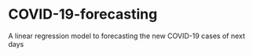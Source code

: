 # COVID-19-forecasting
A linear regression model to forecasting the new COVID-19 cases of next days
